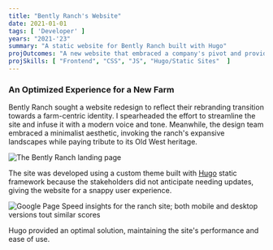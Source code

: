 ```yaml
---
title: "Bently Ranch's Website"
date: 2021-01-01
tags: [ 'Developer' ]
years: "2021-'23"
summary: "A static website for Bently Ranch built with Hugo"
projOutcomes: "A new website that embraced a company's pivot and provided an optimized user experience."
projSkills: [ "Frontend", "CSS", "JS", "Hugo/Static Sites"  ]
---
```


### An Optimized Experience for a New Farm

Bently Ranch sought a website redesign to reflect their rebranding transition towards a farm-centric identity. I spearheaded the effort to streamline the site and infuse it with a modern voice and tone. Meanwhile, the design team embraced a minimalist aesthetic, invoking the ranch's expansive landscapes while paying tribute to its Old West heritage.

![The Bently Ranch landing page](/bently-ranch-hero.jpg)

The site was developed using a custom theme built with [Hugo](https://gohugo.io/) static framework because the stakeholders did not anticipate needing updates, giving the website for a snappy user experience.

![Google Page Speed insights for the ranch site; both mobile and desktop versions tout similar scores](/ranch-page-speed.jpg)

Hugo provided an optimal solution, maintaining the site's performance and ease of use.
